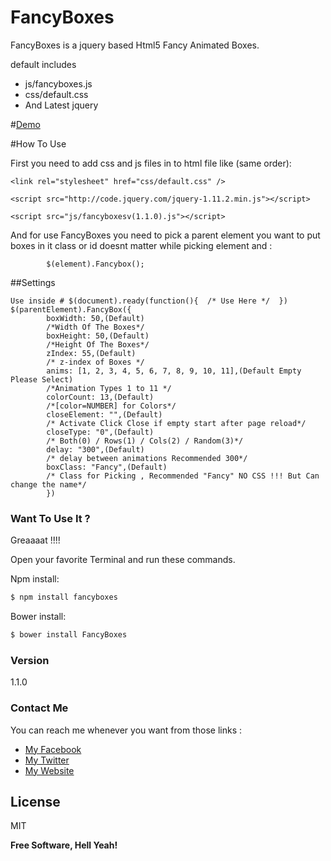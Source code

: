 # FancyBoxes

FancyBoxes is a jquery based Html5 Fancy Animated Boxes.

default includes
  - js/fancyboxes.js
  - css/default.css
  - And Latest jquery 

#[Demo](http://www.u-code.net/Fancybox)


#How To Use

First you need to add css and js files in to html file like (same order):

	<link rel="stylesheet" href="css/default.css" />

	<script src="http://code.jquery.com/jquery-1.11.2.min.js"></script>

	<script src="js/fancyboxesv(1.1.0).js"></script> 

And for use  FancyBoxes you need to pick a parent element you want to put boxes in it class or id doesnt matter while picking element and : 

            $(element).Fancybox();
##Settings

    Use inside # $(document).ready(function(){  /* Use Here */  })
    $(parentElement).FancyBox({
			boxWidth: 50,(Default) 
			/*Width Of The Boxes*/
			boxHeight: 50,(Default) 
			/*Height Of The Boxes*/
			zIndex: 55,(Default) 
			/* z-index of Boxes */
			anims: [1, 2, 3, 4, 5, 6, 7, 8, 9, 10, 11],(Default Empty Please Select) 
			/*Animation Types 1 to 11 */
			colorCount: 13,(Default) 
			/*[color=NUMBER] for Colors*/
			closeElement: "",(Default)
			/* Activate Click Close if empty start after page reload*/
			closeType: "0",(Default) 
			/* Both(0) / Rows(1) / Cols(2) / Random(3)*/
			delay: "300",(Default) 
			/* delay between animations Recommended 300*/
			boxClass: "Fancy",(Default) 
			/* Class for Picking , Recommended "Fancy" NO CSS !!! But Can change the name*/
			})

### Want To Use It ? 
Greaaaat !!!!

Open your favorite Terminal and run these commands.

Npm install:
```sh
$ npm install fancyboxes
```

Bower install:
```sh
$ bower install FancyBoxes
```

### Version
1.1.0


### Contact Me

You can reach me whenever you want from those links :

* [My Facebook](https://www.facebook.com/spIash07)
* [My Twitter](https://twitter.com/uur_oruc)
* [My Website](https://www.u-code.net)


License
----

MIT


**Free Software, Hell Yeah!**

